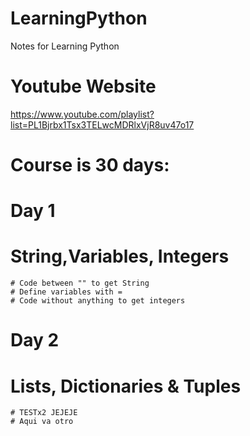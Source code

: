 # LearningPython
Notes for Learning Python

# Youtube Website
https://www.youtube.com/playlist?list=PL1Bjrbx1Tsx3TELwcMDRlxVjR8uv47o17

# Course is 30 days:
# Day 1
  # String,Variables, Integers
    # Code between "" to get String
    # Define variables with = 
    # Code without anything to get integers

# Day 2
  # Lists, Dictionaries & Tuples
    # TESTx2 JEJEJE
    # Aqui va otro
